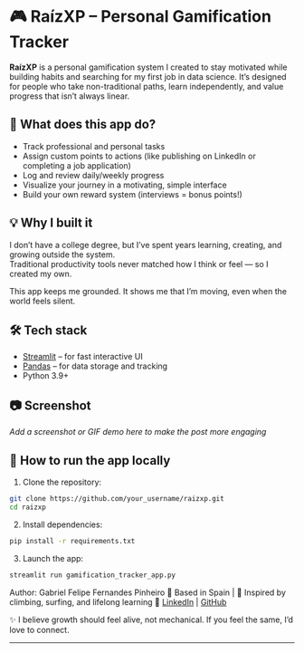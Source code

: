 # 🎮 RaízXP – Personal Gamification Tracker

**RaízXP** is a personal gamification system I created to stay motivated while building habits and searching for my first job in data science. It’s designed for people who take non-traditional paths, learn independently, and value progress that isn’t always linear.

## 🚀 What does this app do?

- Track professional and personal tasks
- Assign custom points to actions (like publishing on LinkedIn or completing a job application)
- Log and review daily/weekly progress
- Visualize your journey in a motivating, simple interface
- Build your own reward system (interviews = bonus points!)

## 💡 Why I built it

I don’t have a college degree, but I’ve spent years learning, creating, and growing outside the system.  
Traditional productivity tools never matched how I think or feel — so I created my own.

This app keeps me grounded. It shows me that I’m moving, even when the world feels silent.

## 🛠️ Tech stack

- [Streamlit](https://streamlit.io/) – for fast interactive UI
- [Pandas](https://pandas.pydata.org/) – for data storage and tracking
- Python 3.9+

## 📷 Screenshot

_Add a screenshot or GIF demo here to make the post more engaging_

## 🔧 How to run the app locally

1. Clone the repository:

```bash
git clone https://github.com/your_username/raizxp.git
cd raizxp
```

2. Install dependencies:

```bash
pip install -r requirements.txt
```

3.  Launch the app:

```bash
streamlit run gamification_tracker_app.py
```

Author: 
Gabriel Felipe Fernandes Pinheiro
📍 Based in Spain | 🌊 Inspired by climbing, surfing, and lifelong learning
🔗 [LinkedIn](https://www.linkedin.com/in/gabriel-fernandes-pinheiro) | [GitHub](https://github.com/gabriel-pinheiro)


✨ I believe growth should feel alive, not mechanical.
If you feel the same, I’d love to connect.

---
